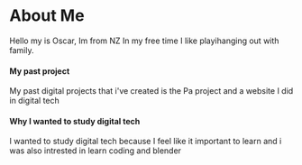 # About Me
Hello my is Oscar, Im from NZ
In my free time I like playihanging out with family.

#### My past project
My past digital projects that i've created is the Pa project and a website I did in digital tech 

#### Why I wanted to study digital tech
I wanted to study digital tech because I feel like it important to learn and i was also intrested in learn coding and blender


